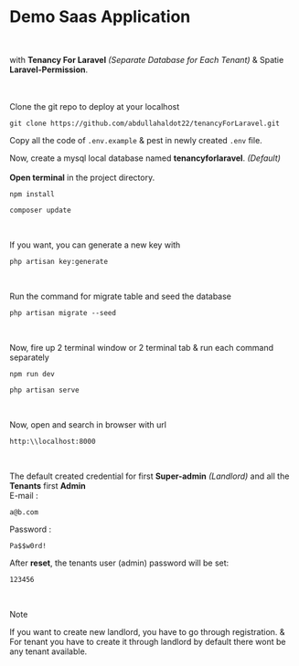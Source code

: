 # Demo Saas Application
<br>

with **Tenancy For Laravel** *(Separate Database for Each Tenant)* & Spatie **Laravel-Permission**.
<br>
<br>
<br>

Clone the git repo to deploy at your localhost 
```shell
git clone https://github.com/abdullahaldot22/tenancyForLaravel.git
```
Copy all the code of `.env.example` & pest in newly created `.env` file. 

Now, create a mysql local database named **tenancyforlaravel**. *(Default)* <br><br/>
**Open terminal** in the project directory.
```shell
npm install
```
```shell
composer update
```
<br>

If you want, you can generate a new key with 
```shell
php artisan key:generate
```
<br>

Run the command for migrate table and seed the database
```shell
php artisan migrate --seed
```
<br>

Now, fire up 2 terminal window or 2 terminal tab & run each command separately 
```shell
npm run dev
```
```shell
php artisan serve
```
<br>

Now, open and search in browser with url
```url
http:\\localhost:8000
```
<br>

The default created credential for first **Super-admin** *(Landlord)* and all the **Tenants** first **Admin** <br>
E-mail :
```mail
a@b.com
```
Password :
```string
Pa$$w0rd!
```
After **reset**, the tenants user (admin) password will be set:
```string
123456
```
<br>

> [!NOTE]
> If you want to create new landlord, you have to go through registration. & For tenant you have to create it through landlord by default there wont be any tenant available.


